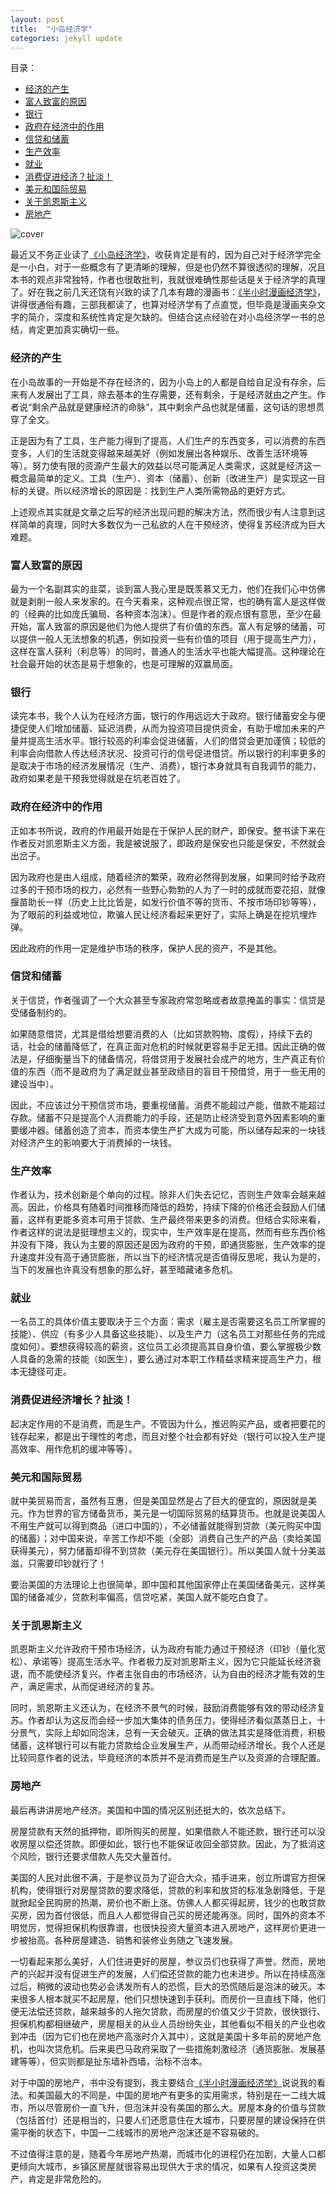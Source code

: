 ```yaml
---
layout: post
title:  "小岛经济学"
categories: jekyll update
---
```


目录：
- [经济的产生](#born)
- [富人致富的原因](#rich)
- [银行](#bank)
- [政府在经济中的作用](#gov)
- [信贷和储蓄](#depo)
- [生产效率](#productibility)
- [就业](#jobs)
- [消费促进经济？扯淡！](#coms)
- [美元和国际贸易](#dolar)
- [关于凯恩斯主义](#Cairns)
- [房地产](#house)

![cover](/assets/economyisland.jpg)

最近又不务正业读了[《小岛经济学》](https://book.douban.com/subject/26897464/)，收获肯定是有的，因为自己对于经济学完全是一小白，对于一些概念有了更清晰的理解，但是也仍然不算很透彻的理解，况且本书的观点非常独特，作者也很敢批判，我就很难确性那些话是关于经济学的真理了。好在我之前几天还饶有兴致的读了几本有趣的漫画书：[《半小时漫画经济学》](https://book.douban.com/subject/34800351/)，讲得很通俗有趣，三部我都读了，也算对经济学有了点直觉，但毕竟是漫画夹杂文字的简介，深度和系统性肯定是欠缺的。但结合这点经验在对小岛经济学一书的总结，肯定更加真实确切一些。

<a name='born'></a>

### 经济的产生

在小岛故事的一开始是不存在经济的，因为小岛上的人都是自给自足没有存余，后来有人发展出了工具，除去基本的生存需要，还有剩余，于是经济就由之产生。作者说“剩余产品就是健康经济的命脉”，其中剩余产品也就是储蓄，这句话的思想贯穿了全文。

正是因为有了工具，生产能力得到了提高，人们生产的东西变多，可以消费的东西变多，人们的生活就变得越来越美好（例如发展出各种娱乐、改善生活环境等等）。努力使有限的资源产生最大的效益以尽可能满足人类需求，这就是经济这一概念最简单的定义。工具（生产）、资本（储蓄）、创新（改进生产）是实现这一目标的关键。所以经济增长的原因是：找到生产人类所需物品的更好方式。

上述观点其实就是文章之后写的经济出现问题的解决方法，然而很少有人注意到这样简单的真理，同时大多数仅为一己私欲的人在干预经济，使得复苏经济成为巨大难题。

<a name='rich'></a>

### 富人致富的原因

最为一个名副其实的韭菜，谈到富人我心里是既羡慕又无力，他们在我们心中仿佛就是剥削一般人来发家的。在今天看来，这种观点很正常，也的确有富人是这样做的（经典的比如庞氏骗局、各种资本泡沫）。但是作者的观点很有意思，至少在最开始，富人致富的原因是他们为他人提供了有价值的东西。富人有足够的储蓄，可以提供一般人无法想象的机遇，例如投资一些有价值的项目（用于提高生产力），这样在富人获利（利息等）的同时，普通人的生活水平也能大幅提高。这种理论在社会最开始的状态是易于想象的，也是可理解的双赢局面。

<a name='bank'></a>

### 银行

读完本书，我个人认为在经济方面，银行的作用远远大于政府。银行储蓄安全与便捷促使人们增加储蓄、延迟消费，从而为投资项目提供资金，有助于增加未来的产量并提高生活水平。银行较高的利率会促进储蓄，人们的借贷会更加谨慎；较低的利率会向借款人传达经济状况、投资可行的信号促进借贷。所以银行的利率更多的是取决于市场的经济发展情况（生产、消费），银行本身就具有自我调节的能力，政府如果老是干预我觉得就是在坑老百姓了。

<a name='gov'></a>

### 政府在经济中的作用

正如本书所说，政府的作用最开始是在于保护人民的财产，即保安。整书读下来在作者反对凯恩斯主义方面，我是被说服了，即政府是保安也只能是保安，不然就会出岔子。

因为政府也是由人组成，随着经济的繁荣，政府必然得到发展，如果同时给予政府过多的干预市场的权力，必然有一些野心勃勃的人为了一时的成就而耍花招，就像揠苗助长一样（历史上比比皆是，如发行价值不等的货币、不按市场印钞等等），为了眼前的利益或地位，欺骗人民让经济看起来更好了，实际上确是在挖坑埋炸弹。

因此政府的作用一定是维护市场的秩序，保护人民的资产，不是其他。

<a name='depo'></a>

### 信贷和储蓄

关于信贷，作者强调了一个大众甚至专家政府常忽略或者故意掩盖的事实：信贷是受储备制约的。

如果随意借贷，尤其是借给想要消费的人（比如贷款购物、度假），持续下去的话，社会的储蓄降低了，在真正面对危机的时候就更容易手足无措。因此正确的做法是，仔细衡量当下的储备情况，将借贷用于发展社会成产的地方，生产真正有价值的东西（而不是政府为了满足就业甚至政绩目的盲目干预借贷，用于一些无用的建设当中）。

因此，不应该过分干预信贷市场，要重视储蓄。消费不能超过产能，借款不能超过存款。储蓄不只是提高个人消费能力的手段，还是防止经济受到意外因素影响的重要缓冲器。储蓄创造了资本，而资本使生产扩大成为可能，所以储存起来的一块钱对经济产生的影响要大于消费掉的一块钱。

<a name='productibility'></a>

### 生产效率

作者认为，技术创新是个单向的过程。除非人们失去记忆，否则生产效率会越来越高。因此，价格具有随着时间推移而降低的趋势，持续下降的价格还会鼓励人们储蓄，这样有更能多资本可用于贷款、生产最终带来更多的消费。但结合实际来看，作者这样的说法是挺理想主义的，现实中，生产效率是在提高，然而有些东西价格并没有下降，我认为主要的原因还是因为政府的干预，即通货膨胀，生产效率的提升速度并没有高于通货膨胀，所以当下的经济情况是否值得反思呢，我认为是的，当下的发展也许真没有想象的那么好，甚至暗藏诸多危机。

<a name='jobs'></a>

### 就业

一名员工的具体价值主要取决于三个方面：需求（雇主是否需要这名员工所掌握的技能）、供应（有多少人具备这些技能）、以及生产力（这名员工对那些任务的完成度如何）。要想获得较高的薪资，这位员工必须提高其自身价值，要么掌握极少数人具备的急需的技能（如医生），要么通过对本职工作精益求精来提高生产力，根本无捷径可走。

<a name='cons'></a>

### 消费促进经济增长？扯淡！

起决定作用的不是消费，而是生产。不管因为什么，推迟购买产品，或者把要花的钱存起来，都是出于理性的考虑，而且对整个社会都有好处（银行可以投入生产提高效率、用作危机的缓冲等等）。

<a name='dolar'></a>

### 美元和国际贸易

就中美贸易而言，虽然有互惠，但是美国显然是占了巨大的便宜的，原因就是美元。作为世界的官方储备货币，美元是一切国际贸易的结算货币。也就是说美国人不用生产就可以得到商品（进口中国的），不必储蓄就能得到贷款（美元购买中国的储蓄）；对中国来说，辛苦工作却不能（全部）消费自己生产的产品（卖给美国获得美元），努力储蓄却得不到贷款（美元存在美国银行）。所以美国人就十分美滋滋，只需要印钞就行了！

要治美国的方法理论上也很简单，即中国和其他国家停止在美国储备美元，这样美国的储备减少，贷款利率偏高，信贷吃紧，美国人就不能吃白食了。

<a name='Cairns'></a>

### 关于凯恩斯主义

凯恩斯主义允许政府干预市场经济，认为政府有能力通过干预经济（印钞（量化宽松）、承诺等）提高生活水平。作者极力反对凯恩斯主义，因为它只能延长经济衰退，而不能使经济复兴。作者主张自由的市场经济，认为自由的经济才能有效的生产，满足需求，从而促进经济的复苏。

同时，凯恩斯主义还认为，在经济不景气的时候，鼓励消费能够有效的带动经济复苏。作者却认为这反而会经一步加大集体的债务压力，使得经济看似蒸蒸日上，十分景气，实际上却如同泡沫，总有一天会破灭。正确的做法其实是降低消费，积极储蓄，这样银行可以有能力贷款给企业发展生产，从而带动经济增长。我个人还是比较同意作者的说法，毕竟经济的本质并不是消费而是生产以及资源的合理配置。

<a name='house'></a>

### 房地产

最后再讲讲房地产经济。美国和中国的情况区别还挺大的，依次总结下。

房屋贷款有天然的抵押物，即所购买的房屋，如果借款人不能还款，银行还可以没收房屋以偿还贷款。即便如此，银行也不能保证收回全部贷款。因此，为了抵消这个风险，银行还要求借款人先交大量首付。

美国的人民对此很不满，于是参议员为了迎合大众，插手进来，创立所谓官方担保机构，使得银行对房屋贷款的要求降低，贷款的利率和放贷的标准急剧降低，于是就掀起全民购房的热潮，房价也不断上涨。仿佛人人都买得起房，钱少的也敢贷款买房，因为首付很低，而且人人都觉得自己买的房还能再涨。同时，国外的资本不明觉厉，觉得担保机构很靠谱，也很快投资大量资本进入房地产，这样房价更进一步被抬高。各种房屋建造、销售和装修业务随之飞速发展。

一切看起来那么美好，人们住进更好的房屋，参议员们也获得了声誉。然而，房地产的兴起并没有促进生产的发展，人们偿还贷款的能力也未进步。所以在持续高涨过后，稍微的波动也势必会诱发所有人的恐慌，巨大的恐慌随后是泡沫的破灭。本来很多人根本就买不起房屋，他们只想快速到手获利。而房价一旦直线下降，他们便无法偿还贷款，越来越多的人拖欠贷款，而房屋的价值又少于贷款，很快银行、担保机构都相继破产，房屋相关的从业人员纷纷失业，其他看似不相关的产业也收到冲击（因为它们也在房地产高涨时介入其中），这就是美国十多年前的房地产危机，也叫次贷危机。后来奥巴马政府采取了一些措施刺激经济（通货膨胀、发展基建等等），但实则都是扯东墙补西墙，治标不治本。

对于中国的房地产，书中没有提到，我主要结合[《半小时漫画经济学》](https://book.douban.com/subject/34800351/)说说我的看法。和美国最大的不同是，中国的房地产有更多的实用需求，特别是在一二线大城市，所以尽管房价一直飞升，但泡沫并没有美国的那么大。房屋本身的价值与贷款（包括首付）还是相当的，只要人们还愿意住在大城市，只要房屋的建设保持在供需平衡的状态下，中国一二线城市的房地产泡沫还是不容易破的。

不过值得注意的是，随着今年房地产热潮，而城市化的进程仍在加剧，大量人口都更倾向大城市，乡镇区房屋就很容易出现供大于求的情况，如果有人投资这类房产，肯定是非常危险的。
